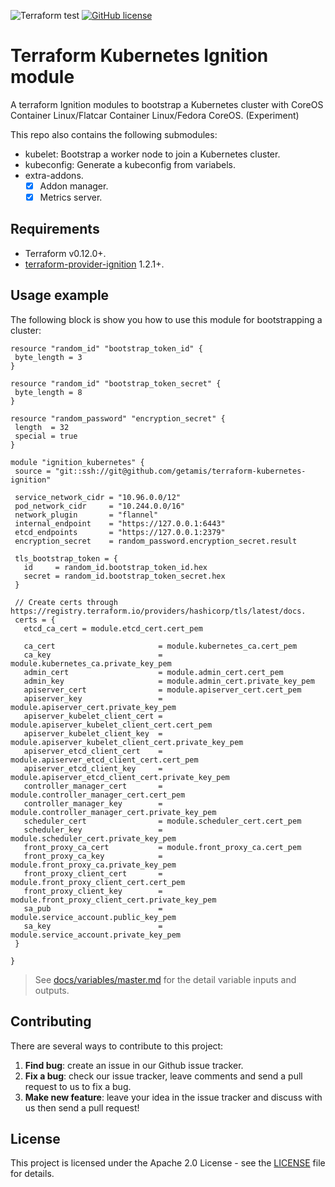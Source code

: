 ![Terraform test](https://github.com/getamis/terraform-kubernetes-ignition/workflows/Terraform%20test/badge.svg) [![GitHub license](https://img.shields.io/github/license/getamis/terraform-kubernetes-ignition)](https://github.com/getamis/terraform-kubernetes-ignition/blob/master/LICENSE)
# Terraform Kubernetes Ignition module
A terraform Ignition modules to bootstrap a Kubernetes cluster with CoreOS Container Linux/Flatcar Container Linux/Fedora CoreOS. (Experiment)

This repo also contains the following submodules:

* kubelet: Bootstrap a worker node to join a Kubernetes cluster.
* kubeconfig: Generate a kubeconfig from variabels.
* extra-addons.
  - [x] Addon manager.
  - [x] Metrics server.

## Requirements

* Terraform v0.12.0+.
* [terraform-provider-ignition](https://github.com/terraform-providers/terraform-provider-ignition) 1.2.1+.

## Usage example
The following block is show you how to use this module for bootstrapping a cluster:
 
 ```hcl
resource "random_id" "bootstrap_token_id" {
  byte_length = 3
}

resource "random_id" "bootstrap_token_secret" {
  byte_length = 8
}

resource "random_password" "encryption_secret" {
  length  = 32
  special = true
}

module "ignition_kubernetes" {
  source = "git::ssh://git@github.com/getamis/terraform-kubernetes-ignition"

  service_network_cidr = "10.96.0.0/12"
  pod_network_cidr     = "10.244.0.0/16"
  network_plugin       = "flannel"
  internal_endpoint    = "https://127.0.0.1:6443"
  etcd_endpoints       = "https://127.0.0.1:2379"
  encryption_secret    = random_password.encryption_secret.result

  tls_bootstrap_token = {
    id     = random_id.bootstrap_token_id.hex
    secret = random_id.bootstrap_token_secret.hex
  }

  // Create certs through https://registry.terraform.io/providers/hashicorp/tls/latest/docs.
  certs = {
    etcd_ca_cert = module.etcd_cert.cert_pem

    ca_cert                       = module.kubernetes_ca.cert_pem
    ca_key                        = module.kubernetes_ca.private_key_pem
    admin_cert                    = module.admin_cert.cert_pem
    admin_key                     = module.admin_cert.private_key_pem
    apiserver_cert                = module.apiserver_cert.cert_pem
    apiserver_key                 = module.apiserver_cert.private_key_pem
    apiserver_kubelet_client_cert = module.apiserver_kubelet_client_cert.cert_pem
    apiserver_kubelet_client_key  = module.apiserver_kubelet_client_cert.private_key_pem
    apiserver_etcd_client_cert    = module.apiserver_etcd_client_cert.cert_pem
    apiserver_etcd_client_key     = module.apiserver_etcd_client_cert.private_key_pem
    controller_manager_cert       = module.controller_manager_cert.cert_pem
    controller_manager_key        = module.controller_manager_cert.private_key_pem
    scheduler_cert                = module.scheduler_cert.cert_pem
    scheduler_key                 = module.scheduler_cert.private_key_pem
    front_proxy_ca_cert           = module.front_proxy_ca.cert_pem
    front_proxy_ca_key            = module.front_proxy_ca.private_key_pem
    front_proxy_client_cert       = module.front_proxy_client_cert.cert_pem
    front_proxy_client_key        = module.front_proxy_client_cert.private_key_pem
    sa_pub                        = module.service_account.public_key_pem
    sa_key                        = module.service_account.private_key_pem
  }

}
```

> See [docs/variables/master.md](docs/variables/master.md) for the detail variable inputs and outputs.

## Contributing
There are several ways to contribute to this project:

1. **Find bug**: create an issue in our Github issue tracker.
2. **Fix a bug**: check our issue tracker, leave comments and send a pull request to us to fix a bug.
3. **Make new feature**: leave your idea in the issue tracker and discuss with us then send a pull request!

## License
This project is licensed under the Apache 2.0 License - see the [LICENSE](LICENSE) file for details.
